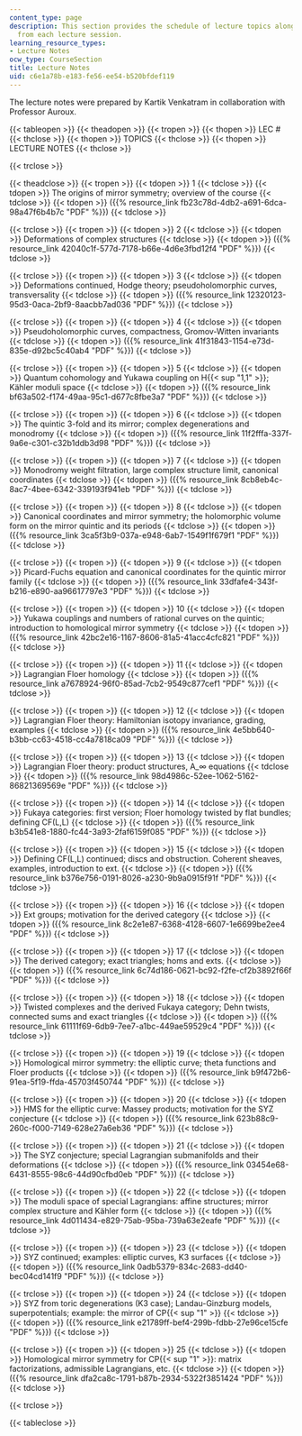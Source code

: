 ```yaml
---
content_type: page
description: This section provides the schedule of lecture topics along with notes
  from each lecture session.
learning_resource_types:
- Lecture Notes
ocw_type: CourseSection
title: Lecture Notes
uid: c6e1a78b-e183-fe56-ee54-b520bfdef119
---
```


The lecture notes were prepared by Kartik Venkatram in collaboration with Professor Auroux.

{{< tableopen >}}
{{< theadopen >}}
{{< tropen >}}
{{< thopen >}}
LEC #
{{< thclose >}}
{{< thopen >}}
TOPICS
{{< thclose >}}
{{< thopen >}}
LECTURE NOTES
{{< thclose >}}

{{< trclose >}}

{{< theadclose >}}
{{< tropen >}}
{{< tdopen >}}
1
{{< tdclose >}}
{{< tdopen >}}
The origins of mirror symmetry; overview of the course
{{< tdclose >}}
{{< tdopen >}}
({{% resource_link fb23c78d-4db2-a691-6dca-98a47f6b4b7c "PDF" %}})
{{< tdclose >}}

{{< trclose >}}
{{< tropen >}}
{{< tdopen >}}
2
{{< tdclose >}}
{{< tdopen >}}
Deformations of complex structures
{{< tdclose >}}
{{< tdopen >}}
({{% resource_link 42040c1f-577d-7178-b66e-4d6e3fbd12f4 "PDF" %}})
{{< tdclose >}}

{{< trclose >}}
{{< tropen >}}
{{< tdopen >}}
3
{{< tdclose >}}
{{< tdopen >}}
Deformations continued, Hodge theory; pseudoholomorphic curves, transversality
{{< tdclose >}}
{{< tdopen >}}
({{% resource_link 12320123-95d3-0aca-2bf9-8aacbb7ad036 "PDF" %}})
{{< tdclose >}}

{{< trclose >}}
{{< tropen >}}
{{< tdopen >}}
4
{{< tdclose >}}
{{< tdopen >}}
Pseudoholomorphic curves, compactness, Gromov-Witten invariants
{{< tdclose >}}
{{< tdopen >}}
({{% resource_link 41f31843-1154-e73d-835e-d92bc5c40ab4 "PDF" %}})
{{< tdclose >}}

{{< trclose >}}
{{< tropen >}}
{{< tdopen >}}
5
{{< tdclose >}}
{{< tdopen >}}
Quantum cohomology and Yukawa coupling on H{{< sup "1,1" >}}; Kähler moduli space
{{< tdclose >}}
{{< tdopen >}}
({{% resource_link bf63a502-f174-49aa-95c1-d677c8fbe3a7 "PDF" %}})
{{< tdclose >}}

{{< trclose >}}
{{< tropen >}}
{{< tdopen >}}
6
{{< tdclose >}}
{{< tdopen >}}
The quintic 3-fold and its mirror; complex degenerations and monodromy
{{< tdclose >}}
{{< tdopen >}}
({{% resource_link 11f2fffa-337f-9a6e-c301-c32b1ddb3d98 "PDF" %}})
{{< tdclose >}}

{{< trclose >}}
{{< tropen >}}
{{< tdopen >}}
7
{{< tdclose >}}
{{< tdopen >}}
Monodromy weight filtration, large complex structure limit, canonical coordinates
{{< tdclose >}}
{{< tdopen >}}
({{% resource_link 8cb8eb4c-8ac7-4bee-6342-339193f941eb "PDF" %}})
{{< tdclose >}}

{{< trclose >}}
{{< tropen >}}
{{< tdopen >}}
8
{{< tdclose >}}
{{< tdopen >}}
Canonical coordinates and mirror symmetry; the holomorphic volume form on the mirror quintic and its periods
{{< tdclose >}}
{{< tdopen >}}
({{% resource_link 3ca5f3b9-037a-e948-6ab7-1549f1f679f1 "PDF" %}})
{{< tdclose >}}

{{< trclose >}}
{{< tropen >}}
{{< tdopen >}}
9
{{< tdclose >}}
{{< tdopen >}}
Picard-Fuchs equation and canonical coordinates for the quintic mirror family
{{< tdclose >}}
{{< tdopen >}}
({{% resource_link 33dfafe4-343f-b216-e890-aa96617797e3 "PDF" %}})
{{< tdclose >}}

{{< trclose >}}
{{< tropen >}}
{{< tdopen >}}
10
{{< tdclose >}}
{{< tdopen >}}
Yukawa couplings and numbers of rational curves on the quintic; introduction to homological mirror symmetry
{{< tdclose >}}
{{< tdopen >}}
({{% resource_link 42bc2e16-1167-8606-81a5-41acc4cfc821 "PDF" %}})
{{< tdclose >}}

{{< trclose >}}
{{< tropen >}}
{{< tdopen >}}
11
{{< tdclose >}}
{{< tdopen >}}
Lagrangian Floer homology
{{< tdclose >}}
{{< tdopen >}}
({{% resource_link a7678924-96f0-85ad-7cb2-9549c877cef1 "PDF" %}})
{{< tdclose >}}

{{< trclose >}}
{{< tropen >}}
{{< tdopen >}}
12
{{< tdclose >}}
{{< tdopen >}}
Lagrangian Floer theory: Hamiltonian isotopy invariance, grading, examples
{{< tdclose >}}
{{< tdopen >}}
({{% resource_link 4e5bb640-b3bb-cc63-4518-cc4a7818ca09 "PDF" %}})
{{< tdclose >}}

{{< trclose >}}
{{< tropen >}}
{{< tdopen >}}
13
{{< tdclose >}}
{{< tdopen >}}
Lagrangian Floer theory: product structures, A\_∞ equations
{{< tdclose >}}
{{< tdopen >}}
({{% resource_link 98d4986c-52ee-1062-5162-86821369569e "PDF" %}})
{{< tdclose >}}

{{< trclose >}}
{{< tropen >}}
{{< tdopen >}}
14
{{< tdclose >}}
{{< tdopen >}}
Fukaya categories: first version; Floer homology twisted by flat bundles; defining CF(L,L)
{{< tdclose >}}
{{< tdopen >}}
({{% resource_link b3b541e8-1880-fc44-3a93-2faf6159f085 "PDF" %}})
{{< tdclose >}}

{{< trclose >}}
{{< tropen >}}
{{< tdopen >}}
15
{{< tdclose >}}
{{< tdopen >}}
Defining CF(L,L) continued; discs and obstruction. Coherent sheaves, examples, introduction to ext.
{{< tdclose >}}
{{< tdopen >}}
({{% resource_link b376e756-0191-8026-a230-9b9a0915f91f "PDF" %}})
{{< tdclose >}}

{{< trclose >}}
{{< tropen >}}
{{< tdopen >}}
16
{{< tdclose >}}
{{< tdopen >}}
Ext groups; motivation for the derived category
{{< tdclose >}}
{{< tdopen >}}
({{% resource_link 8c2e1e87-6368-4128-6607-1e6699be2ee4 "PDF" %}})
{{< tdclose >}}

{{< trclose >}}
{{< tropen >}}
{{< tdopen >}}
17
{{< tdclose >}}
{{< tdopen >}}
The derived category; exact triangles; homs and exts.
{{< tdclose >}}
{{< tdopen >}}
({{% resource_link 6c74d186-0621-bc92-f2fe-cf2b3892f66f "PDF" %}})
{{< tdclose >}}

{{< trclose >}}
{{< tropen >}}
{{< tdopen >}}
18
{{< tdclose >}}
{{< tdopen >}}
Twisted complexes and the derived Fukaya category; Dehn twists, connected sums and exact triangles
{{< tdclose >}}
{{< tdopen >}}
({{% resource_link 61111f69-6db9-7ee7-a1bc-449ae59529c4 "PDF" %}})
{{< tdclose >}}

{{< trclose >}}
{{< tropen >}}
{{< tdopen >}}
19
{{< tdclose >}}
{{< tdopen >}}
Homological mirror symmetry: the elliptic curve; theta functions and Floer products
{{< tdclose >}}
{{< tdopen >}}
({{% resource_link b9f472b6-91ea-5f19-ffda-45703f450744 "PDF" %}})
{{< tdclose >}}

{{< trclose >}}
{{< tropen >}}
{{< tdopen >}}
20
{{< tdclose >}}
{{< tdopen >}}
HMS for the elliptic curve: Massey products; motivation for the SYZ conjecture
{{< tdclose >}}
{{< tdopen >}}
({{% resource_link 623b88c9-260c-f000-7149-628e27a6eb36 "PDF" %}})
{{< tdclose >}}

{{< trclose >}}
{{< tropen >}}
{{< tdopen >}}
21
{{< tdclose >}}
{{< tdopen >}}
The SYZ conjecture; special Lagrangian submanifolds and their deformations
{{< tdclose >}}
{{< tdopen >}}
({{% resource_link 03454e68-6431-8555-98c6-44d90cfbd0eb "PDF" %}})
{{< tdclose >}}

{{< trclose >}}
{{< tropen >}}
{{< tdopen >}}
22
{{< tdclose >}}
{{< tdopen >}}
The moduli space of special Lagrangians: affine structures; mirror complex structure and Kähler form
{{< tdclose >}}
{{< tdopen >}}
({{% resource_link 4d011434-e829-75ab-95ba-739a63e2eafe "PDF" %}})
{{< tdclose >}}

{{< trclose >}}
{{< tropen >}}
{{< tdopen >}}
23
{{< tdclose >}}
{{< tdopen >}}
SYZ continued; examples: elliptic curves, K3 surfaces
{{< tdclose >}}
{{< tdopen >}}
({{% resource_link 0adb5379-834c-2683-dd40-bec04cd141f9 "PDF" %}})
{{< tdclose >}}

{{< trclose >}}
{{< tropen >}}
{{< tdopen >}}
24
{{< tdclose >}}
{{< tdopen >}}
SYZ from toric degenerations (K3 case); Landau-Ginzburg models, superpotentials; example: the mirror of CP{{< sup "1" >}}
{{< tdclose >}}
{{< tdopen >}}
({{% resource_link e21789ff-bef4-299b-fdbb-27e96ce15cfe "PDF" %}})
{{< tdclose >}}

{{< trclose >}}
{{< tropen >}}
{{< tdopen >}}
25
{{< tdclose >}}
{{< tdopen >}}
Homological mirror symmetry for CP{{< sup "1" >}}: matrix factorizations, admissible Lagrangians, etc.
{{< tdclose >}}
{{< tdopen >}}
({{% resource_link dfa2ca8c-1791-b87b-2934-5322f3851424 "PDF" %}})
{{< tdclose >}}

{{< trclose >}}

{{< tableclose >}}